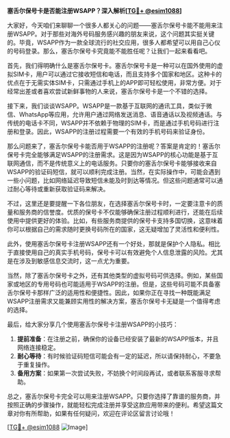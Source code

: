 **塞舌尔保号卡是否能注册WSAPP？深入解析[[TG💪+ @esim1088](https://t.me/s/esim1088)]**

大家好，今天咱们来聊聊一个很多人都关心的问题——塞舌尔保号卡能不能用来注册WSAPP。对于那些对海外号码服务感兴趣的朋友来说，这个问题其实挺关键的。毕竟，WSAPP作为一款全球流行的社交应用，很多人都希望可以用自己心仪的号码登录。那么，塞舌尔保号卡究竟能不能胜任呢？让我们一起来看看吧。

首先，我们得明确什么是塞舌尔保号卡。塞舌尔保号卡是一种可以在国外使用的虚拟SIM卡，用户可以通过它接收短信和电话，而且支持多个国家和地区。这种卡的优点在于无需实体SIM卡，只需通过手机上的APP即可轻松使用，非常方便。对于经常出差或者喜欢尝试新鲜事物的人来说，塞舌尔保号卡是一个不错的选择。

接下来，我们谈谈WSAPP。WSAPP是一款基于互联网的通讯工具，类似于微信、WhatsApp等应用，允许用户通过网络发送消息、语音通话以及视频通话。与传统的电话卡不同，WSAPP并不依赖于物理的SIM卡，而是通过手机号码进行注册和登录。因此，WSAPP的注册过程需要一个有效的手机号码来验证身份。

那么问题来了，塞舌尔保号卡能否用于WSAPP的注册呢？答案是肯定的！塞舌尔保号卡完全能够满足WSAPP的注册需求。这是因为WSAPP的核心功能是基于互联网通信，而不是传统意义上的电话服务。只要你的塞舌尔保号卡能够接收来自WSAPP的验证码短信，就可以顺利完成注册。当然，在实际操作中，可能会遇到一些小问题，比如网络延迟导致短信未能及时到达等情况。但这些问题通常可以通过耐心等待或重新获取验证码来解决。

不过，这里还是要提醒一下各位朋友，在选择塞舌尔保号卡时，一定要注意卡的质量和服务商的信誉度。优质的保号卡不仅能够确保注册过程顺利进行，还能在后续使用中提供更好的体验。比如，有些服务商提供的保号卡支持多国切换，这意味着你可以根据自己的需求随时更换号码所在的国家，这无疑增加了灵活性和便利性。

此外，使用塞舌尔保号卡注册WSAPP还有一个好处，那就是保护个人隐私。相比于直接使用自己的真实手机号码，保号卡可以有效避免个人信息泄露的风险。尤其是在涉及到敏感信息交流时，这一点尤为重要。

当然，除了塞舌尔保号卡之外，还有其他类型的虚拟号码可供选择。例如，某些国家或地区的专用号码也可能适用于WSAPP的注册。但是，这些号码可能不具备塞舌尔保号卡那样广泛的适用性和便捷性。因此，如果你正在寻找一种既能满足WSAPP注册需求又能兼顾实用性的解决方案，塞舌尔保号卡无疑是一个值得考虑的选择。

最后，给大家分享几个使用塞舌尔保号卡注册WSAPP的小技巧：

1. **提前准备**：在注册之前，确保你的设备已经安装了最新的WSAPP版本，并且网络连接稳定。
2. **耐心等待**：有时候验证码短信可能会有一定的延迟，所以请保持耐心，不要急于重复操作。
3. **备用方案**：如果第一次尝试失败，不妨换个时间段再试，或者联系客服寻求帮助。

总之，塞舌尔保号卡完全可以用来注册WSAPP。只要你选择了靠谱的服务商，并按照正确的步骤操作，就能轻松完成注册并享受这款应用带来的便利。希望这篇文章对你有所帮助，如果有任何疑问，欢迎在评论区留言讨论哦！

[[TG💪+ @esim1088](https://t.me/s/esim1088) ![Image](https://i.postimg.cc/4NQfJmqS/Snipaste-2025-05-13-00-14-12.png)]